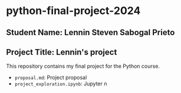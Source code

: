 # python-final-project-2024
## Student Name: Lennin Steven Sabogal Prieto
## Project Title: Lennin's project
This repository contains my final project for the Python course.
- `proposal.md`: Project proposal
- `project_exploration.ipynb`: Jupyter n